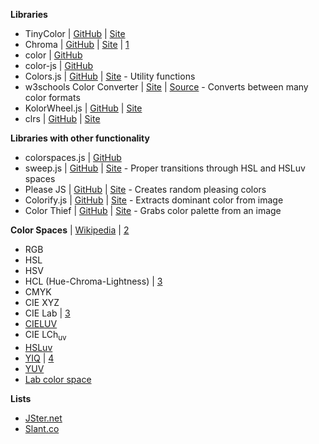 **Libraries**

- TinyColor | [GitHub](https://github.com/bgrins/TinyColor) | [Site](https://bgrins.github.io/TinyColor/)
- Chroma | [GitHub](https://github.com/gka/chroma.js) | [Site](https://gka.github.io/chroma.js/) | [1]
- color | [GitHub](https://github.com/Qix-/color)
- color-js | [GitHub](https://github.com/brehaut/color-js)
- Colors.js | [GitHub](https://github.com/mbjordan/Colors) | [Site](http://honyovk.com/Colors/) - Utility functions
- w3schools Color Converter | [Site](https://www.w3schools.com/colors/colors_converter.asp) | [Source](https://www.w3schools.com/lib/w3color.js) - Converts between many color formats
- KolorWheel.js | [GitHub](https://github.com/ern0/kolorwheel.js) | [Site](http://linkbroker.hu/stuff/kolorwheel.js/)
- clrs | [GitHub](https://github.com/bit101/clrs) | [Site](http://www.bit-101.com/blog/?p=3979)

**Libraries with other functionality**

- colorspaces.js | [GitHub](https://github.com/boronine/colorspaces.js)
- sweep.js | [GitHub]() | [Site]() - Proper transitions through HSL and HSLuv spaces
- Please JS | [GitHub](https://github.com/Fooidge/PleaseJS) | [Site](http://www.checkman.io/please/) - Creates random pleasing colors
- Colorify.js | [GitHub](https://github.com/LukyVj/Colorify.js) | [Site](http://colorify.rocks/) - Extracts dominant color from image
- Color Thief | [GitHub](https://github.com/lokesh/color-thief/) | [Site](http://lokeshdhakar.com/projects/color-thief/) - Grabs color palette from an image

**Color Spaces** | [Wikipedia](https://en.wikipedia.org/wiki/Color_space) | [2]

- RGB
- HSL
- HSV
- HCL (Hue-Chroma-Lightness) | [3]
- CMYK
- CIE XYZ
- CIE Lab | [3]
- [CIELUV](https://en.wikipedia.org/wiki/CIELUV)
- CIE LCh<sub>uv<sub>
- [HSLuv](http://www.hsluv.org/)
- [YIQ](https://en.wikipedia.org/wiki/YIQ) | [4]
- [YUV](https://en.wikipedia.org/wiki/YUV)
- [Lab color space](https://en.wikipedia.org/wiki/Lab_color_space)

**Lists**

- [JSter.net](http://jster.net/category/color-libraries)
- [Slant.co](https://www.slant.co/topics/1997/~javascript-libraries-for-color-manipulation)

[1]: http://old.driven-by-data.net/about/chromajs/
[2]: http://www.boronine.com/2012/03/26/Color-Spaces-for-Human-Beings/
[3]: https://www.vis4.net/blog/posts/avoid-equidistant-hsv-colors/
[4]: https://codepen.io/timseverien/pen/qjKYQK